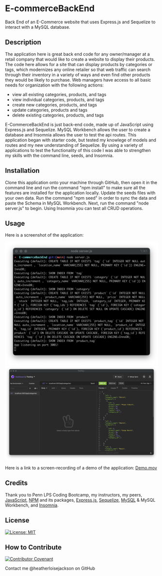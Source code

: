 # E-commerceBackEnd
Back End of an E-Commerce website that uses Express.js and Sequelize to interact with a MySQL database.

## Description
The application here is great back end code for any owner/manager at a retail company that would like to create a website to display their products. The code here allows for a site that can display products by categories or tags, which modernizes any online retailer so that web traffic can search through their inventory in a variety of ways and even find other products they would be likely to purchase. Web managers have access to all basic needs for organization with the following actions:
- view all existing categories, products, and tags
- view individual categories, products, and tags
- create new categories, products, and tags
- update categories, products and tags
- delete existing categories, products, and tags

E-CommerceBackEnd is just back-end code, made up of JavaScript using Express.js and Sequelize. MySQL Workbench allows the user to create a database and Insomnia allows the user to test the api routes. This application began with starter code, but tested my knowlege of models and routes and my new understanding of Sequelize. By using a variety of applications to test the functionality of this code I was able to strengthen my skills with the command line, seeds, and Insomnia.

## Installation
Clone this application onto your machine through GitHub, then open it in the command line and run the command "npm install" to make sure all the features are installed for the application locally. Update the seeds files with your own data. Run the command "npm seed" in order to sync the data and paste the Schema in MySQL Workbench. Next, run the command "node server.js" to begin. Using Insomnia you can test all CRUD operations.

## Usage
Here is a screenshot of the application:

![Screenshot Command Line](https://github.com/heatherloisejackson/E-commerceBackEnd/blob/main/assets/CommandLineScreenshot.png)
![Screenshot Insomnia](https://github.com/heatherloisejackson/E-commerceBackEnd/blob/main/assets/InsomniaScreenshot.png)

Here is a link to a screen-recording of a demo of the application: [Demo.mov](https://drive.google.com/file/d/18hnUhs02a1WeCajlpU6igZw3p32M2uUC/view?usp=sharing)


## Credits
Thank you to Penn LPS Coding Bootcamp, my instructors, my peers, [JavaScript](https://www.javascript.com/), [NPM](https://www.npmjs.com/) and its packages, [Express.js](https://expressjs.com/), [Sequelize](https://sequelize.org/), [MySQL](https://www.mysql.com/) & MySQL Workbench, and [Insomnia](https://insomnia.rest/).

## License
[![License: MIT](https://img.shields.io/badge/License-MIT-yellow.svg)](https://opensource.org/licenses/MIT)

## How to Contribute
[![Contributor Covenant](https://img.shields.io/badge/Contributor%20Covenant-2.0-4baaaa.svg)](code_of_conduct.md)

Contact me @heatherloisejackson on GitHub
